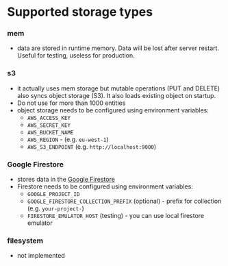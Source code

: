 # Supported storage types

### mem

- data are stored in runtime memory. Data will be lost after server restart. Useful for testing, useless for production.

### s3

* it actually uses mem storage but mutable operations (PUT and DELETE) also syncs object storage (S3). It also loads
  existing object on startup.
* Do not use for more than 1000 entities
* object storage needs to be configured using environment variables:
    * `AWS_ACCESS_KEY`
    * `AWS_SECRET_KEY`
    * `AWS_BUCKET_NAME`
    * `AWS_REGION` - (e.g. `eu-west-1`)
    * `AWS_S3_ENDPOINT` (e.g. `http://localhost:9000`)

### Google Firestore
* stores data in the [Google Firestore][firestore]
* Firestore needs to be configured using environment variables:
    * `GOOGLE_PROJECT_ID`
    * `GOOGLE_FIRESTORE_COLLECTION_PREFIX` (optional) - prefix for collection (e.g. `your-project-`)
    * `FIRESTORE_EMULATOR_HOST` (testing) - you can use local firestore emulator

### filesystem

- not implemented

[firestore]: https://cloud.google.com/firestore
